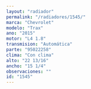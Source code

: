 ```yaml
---
layout: "radiador"
permalink: "/radiadores/1545/"
marca: "Chevrolet"
modelo: "Trax"
ano: "2015"
motor: "L4 1.8"
transmision: "Automática"
parte: "95022258"
clima: "Con clima"
alto: "22 13/16"
ancho: "15 1/4"
observaciones: ""
id: "1545"
---
```


